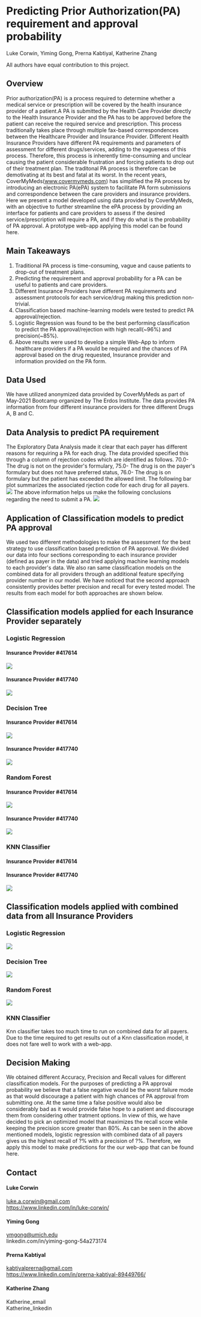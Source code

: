 # Predicting Prior Authorization(PA) requirement and approval probability
Luke Corwin, Yiming Gong, Prerna Kabtiyal, Katherine Zhang

All authors have equal contribution to this project.
## Overview
Prior authorization(PA) is a process required to determine whether a medical service or prescription will be covered by the health insurance provider of a patient.A PA is submitted by the Health Care Provider directly to the Health Insurance Provider and the PA has to be approved before the patient can receive the required service and prescription. This process traditionally takes place through multiple fax-based correspondences between the Healthcare Provider and Insurance Provider. Different Health Insurance Providers have different PA requirements and parameters of assessment for different drugs/services, adding to the vagueness of this process. Therefore, this process is inherently time-consuming and unclear causing the patient considerable frustration and forcing patients to drop out of their treatment plan. The traditonal PA process is therefore can be demotivating at its best and fatal at its worst.
In the recent years, CoverMyMeds(www.covermymeds.com) has simplified the PA process by introducing an electronic PA(ePA) system to facilitate PA form submissions and correspondence between the care providers and insurance providers. Here we present a model developed using data provided by CoverMyMeds, with an objective  to further streamline the ePA process by providing an interface for patients and care providers to assess if the desired service/prescription will require a PA, and if they do what is the probability of PA approval. A prototype web-app applying this model can be found here. 
## Main Takeaways
1. Traditional PA process is time-consuming, vague and cause patients to drop-out of treatment plans.
2. Predicting the requirement and approval probability for a PA can be useful to patients and care providers.
3. Different Insurance Providers have different PA requirements and assessment protocols for each service/drug making this prediction non-trivial.
4. Classification based machine-learning models were tested to predict PA approval/rejection.
5. Logistic Regression was found to be the best performing classification to predict the PA approval/rejection with high recall(~96%) and precision(~85%).
6. Above results were used to develop a simple Web-App to inform healthcare providers if a PA would be required and the chances of PA approval based on the drug requested, Insurance provider and information provided on the PA form.
## Data Used
We have utilized anonymized data provided by CoverMyMeds as part of May-2021 Bootcamp organized by The Erdos Institute. The data provides PA information from four different insurance providers for three different Drugs A, B and C. 
## Data Analysis to predict PA requirement 
The Exploratory Data Analysis made it clear that each payer has different reasons for requiring a PA for each drug. The data provided specified this through a column of rejection codes which are identified as follows. 70.0- The drug is not on the provider's formulary, 75.0- The drug is on the payer's formulary but does not have preferred status, 76.0- The drug is on formulary but the patient has exceeded the allowed limit. The following bar plot summarizes the associated rjection code for each drug for all payers.
![](documents/Rejectioncodesforeachpayer.png)
The above information helps us make the following conclusions regarding the need to submit a PA.
![](documents/PA_req_table.PNG)


## Application of Classification models to predict PA approval 
We used two different methodologies to make the assessment for the best strategy to use classification based prediction of PA approval. We divided our data into four sections corresponding to each insurance provider (defined as payer in the data) and tried applying machine learning models to each provider's data. We also ran same classification models on the combined data for all providers through an additional feature specifying provider number in our model. We have noticed that the second approach consistently provides better precision and recall for every tested model. The results from each model for both approaches are shown below.

## Classification models applied for each Insurance Provider separately
### Logistic Regression
#### Insurance Provider #417614
![](documents/LukePayer_LogReg.jpg)
#### Insurance Provider #417740
![](documents/PrernaPayer_logreg.png)

### Decision Tree
#### Insurance Provider #417614
![](documents/LukePayer_DecTree.jpg)
#### Insurance Provider #417740
![](documents/PrernaPayer_DecTree.png)

### Random Forest
#### Insurance Provider #417614
![](documents/LukePayer_RandomForest.jpg)
#### Insurance Provider #417740
![](documents/PrernaPayer_RandomForest.png)

### KNN Classifier
#### Insurance Provider #417614
#### Insurance Provider #417740
![](documents/PrernaPayer_knn.png)


## Classification models applied with combined data from all Insurance Providers 
### Logistic Regression
![](documents/AllLogReg.jpg)
### Decision Tree
![](documents/DecisionTree%20for%20all%20payers.png)
### Random Forest
![](documents/RandomForest%20for%20all%20payers.png)
### KNN Classifier
Knn classifier takes too much time to run on combined data for all payers. Due to the time required to get results out of a Knn classification model, it does not fare well to work with a web-app.  

## Decision Making 
We obtained different Accuracy, Precision and Recall values for different classification models. For the purposes of predicting a PA approval probability we believe that a false negative would be the worst failure mode as that would discourage a patient with high chances of PA approval from submitting one. At the same time a false positive would also be considerably bad as it would provide false hope to a patient and discourage them from considering other tratment options. In view of this, we have decided to pick an optimized model that maximizes the recall score while keeping the precision score greater than 80%. As can be seen in the above mentioned models, logistic regression with combined data of all payers gives us the highest recall of ?% with a precision of ?%. Therefore, we apply this model to make predictions for the our web-app that can be found here.

## Contact
#### Luke Corwin
luke.a.corwin@gmail.com\
https://www.linkedin.com/in/luke-corwin/
#### Yiming Gong
ymgong@umich.edu\
linkedin.com/in/yiming-gong-54a273174
#### Prerna Kabtiyal
kabtiyalprerna@gmail.com\
https://www.linkedin.com/in/prerna-kabtiyal-89449766/
#### Katherine Zhang
Katherine_email\
Katherine_linkedin
